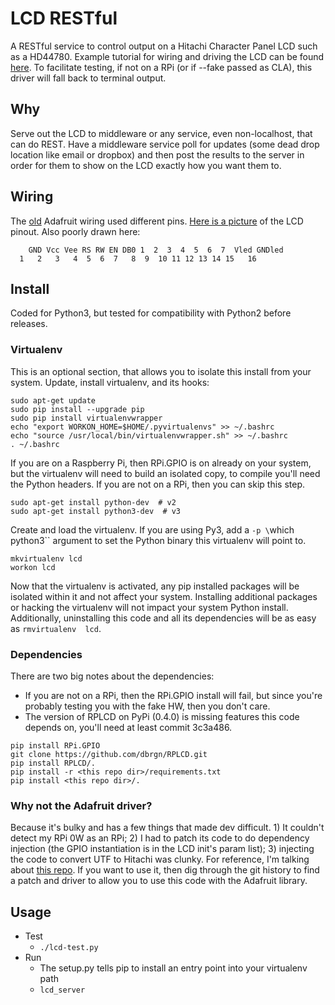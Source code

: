# LCD RESTful
A RESTful service to control output on a Hitachi Character Panel LCD such as a 
HD44780. Example tutorial for wiring and driving the LCD can be found 
[here](https://learn.adafruit.com/character-lcd-with-raspberry-pi-or-beaglebone-black/usage).
To facilitate testing, if not on a RPi (or if --fake passed as CLA), this driver 
will fall back to terminal output.

## Why
Serve out the LCD to middleware or any service, even non-localhost, that can do 
REST. Have a middleware service poll for updates (some dead drop location like 
email or dropbox) and then post the results to the server in order for them to 
show on the LCD exactly how you want them to.

## Wiring
The [old](find-link) Adafruit wiring used different pins. [Here is a 
	picture](https://www.engineersgarage.com/sites/default/files/Lcd_0.jpg) of the 
	LCD pinout. Also poorly drawn here:

```
	GND Vcc Vee RS RW EN DB0 1  2  3  4  5  6  7  Vled GNDled
  1   2   3   4  5  6  7   8  9  10 11 12 13 14 15   16
```

## Install
Coded for Python3, but tested for compatibility with Python2 before releases.

### Virtualenv
This is an optional section, that allows you to isolate this install from your 
system. Update, install virtualenv, and its hooks:

```
sudo apt-get update
sudo pip install --upgrade pip
sudo pip install virtualenvwrapper
echo "export WORKON_HOME=$HOME/.pyvirtualenvs" >> ~/.bashrc
echo "source /usr/local/bin/virtualenvwrapper.sh" >> ~/.bashrc
. ~/.bashrc
```

If you are on a Raspberry Pi, then RPi.GPIO is on already on your system, but 
the virtualenv will need to build an isolated copy, to compile you'll need the 
Python headers. If you are not on a RPi, then you can skip this step.

```
sudo apt-get install python-dev  # v2
sudo apt-get install python3-dev  # v3
```

Create and load the virtualenv. If you are using Py3, add a `-p \`which 
python3\`` argument to set the Python binary this virtualenv will point to.

```
mkvirtualenv lcd
workon lcd
```

Now that the virtualenv is activated, any pip installed packages will be 
isolated within it and not affect your system. Installing additional packages or 
hacking the virtualenv will not impact your system Python install. Additionally, 
uninstalling this code and all its dependencies will be as easy as `rmvirtualenv 
lcd`.

### Dependencies
There are two big notes about the dependencies:
* If you are not on a RPi, then the RPi.GPIO install will fail, but since 
you're probably testing you with the fake HW, then you don't care.
* The version of RPLCD on PyPi (0.4.0) is missing features this code depends on, 
you'll need at least commit 3c3a486.

```
pip install RPi.GPIO
git clone https://github.com/dbrgn/RPLCD.git
pip install RPLCD/.
pip install -r <this repo dir>/requirements.txt
pip install <this repo dir>/.
```

### Why not the Adafruit driver?
Because it's bulky and has a few things that made dev difficult. 1) It couldn't 
detect my RPi 0W as an RPi; 2) I had to patch its code to do dependency 
injection (the GPIO instantiation is in the LCD init's param list); 3) injecting 
the code to convert UTF to Hitachi was clunky. For reference, I'm talking about 
[this repo](https://github.com/adafruit/Adafruit_Python_CharLCD.git). If you 
want to use it, then dig through the git history to find a patch and driver to 
allow you to use this code with the Adafruit library.

## Usage
* Test
	* `./lcd-test.py`
* Run
	* The setup.py tells pip to install an entry point into your virtualenv path
	* `lcd_server`

